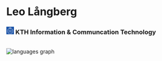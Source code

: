 <h1 align="left">Leo Långberg</h1>
<h3 align="left"> <img src="kthlogo.png" alt="KTH Logo" width="20" height="20"/> KTH Information & Communcation Technology  </h3> 

<p align="left">
</p>
<br>

<!-- <p align="left"> <a href="https://www.cprogramming.com/" target="_blank" rel="noreferrer"> <img src="https://raw.githubusercontent.com/devicons/devicon/master/icons/c/c-original.svg" alt="c" width="40" height="40"/> </a> <a href="https://elixir-lang.org" target="_blank" rel="noreferrer"> <img src="https://www.vectorlogo.zone/logos/elixir-lang/elixir-lang-icon.svg" alt="elixir" width="40" height="40"/> </a> <a href="https://www.java.com" target="_blank" rel="noreferrer"> <img src="https://raw.githubusercontent.com/devicons/devicon/master/icons/java/java-original.svg" alt="java" width="40" height="40"/> </a> <a href="https://www.postgresql.org" target="_blank" rel="noreferrer"> <img src="https://raw.githubusercontent.com/devicons/devicon/master/icons/postgresql/postgresql-original-wordmark.svg" alt="postgresql" width="40" height="40"/> </a> </p> -->

<!-- <p><img align="left" src="https://github-readme-stats.vercel.app/api/top-langs?username=leolangberg&show_icons=true&locale=en&layout=compact" alt="leolangberg" /></p> -->

<!-- <p>&nbsp;<img align="center" src="https://github-readme-stats.vercel.app/api?username=leolangberg&show_icons=true&locale=en" alt="leolangberg" /></p> -->



  <img src="https://github-readme-stats.vercel.app/api/top-langs?username=leolangberg&locale=en&hide_title=false&layout=compact&card_width=320&langs_count=5&theme=dracula&hide_border=false" height="150" alt="languages graph"  />
</div>





